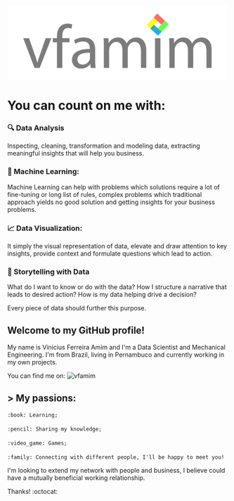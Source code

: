 ![vfamim/vfamim_github.png at main · vfamim/vfamim](https://github.com/vfamim/vfamim/blob/main/img/vfamim_github.png?raw=true)

# You can count on me with:

###  :mag: Data Analysis

Inspecting, cleaning, transformation and modeling data, extracting meaningful insights that will help you business.

### :robot: Machine Learning:

Machine Learning can help with problems which solutions require a lot of fine-tuning or long list of rules, complex problems which traditional approach yields no good solution and getting insights for your business problems.

### :chart_with_upwards_trend: Data Visualization:

It simply the visual representation of data, elevate and draw attention to key insights, provide context and formulate questions which lead to action.

### :scroll: Storytelling with Data

What do I want to know or do with the data? How I structure a narrative that leads to desired action? How is my data helping drive a decision?

Every piece of data should further this purpose. 

## Welcome to my GitHub profile! 

My name is Vinicius Ferreira Amim and I'm a Data Scientist and Mechanical Engineering. I'm from Brazil, living in Pernambuco and currently working in my own projects. 

You can find me on: ![[vfamim](https://www.linkedin.com/in/vinicius-ferreira-amim-24275750/)](https://img.shields.io/badge/-LinkedIn%20vfamim-blue)

## > My passions:

	:book: Learning; 

	:pencil: Sharing my knowledge;

	:video_game: Games;

	:family: Connecting with different people, I'll be happy to meet you!

I'm looking to extend my network with people and business, I believe could have a mutually beneficial working relationship.

Thanks! :octocat: